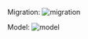 
Migration:
![migration](https://user-images.githubusercontent.com/44175105/100823674-82dfff00-3409-11eb-809d-e4319b26cb51.png)

Model:
![model](https://user-images.githubusercontent.com/44175105/100823916-f6820c00-3409-11eb-90de-3885e96ad08d.png)

